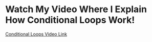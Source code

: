 # Watch My Video Where I Explain How Conditional Loops Work!  
[Conditional Loops Video Link](https://youtu.be/rRO0Qm6QtTs)  
